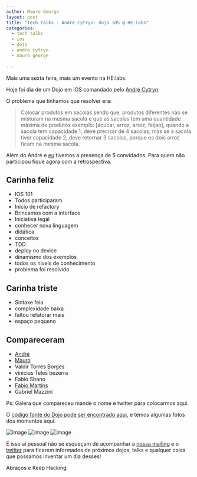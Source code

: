 ```yaml
---
author: Mauro George
layout: post
title: "Tech Talks - André Cytryn: dojo iOS @ HE:labs"
categories:
  - tech talks
  - ios
  - dojo
  - andre cytryn
  - mauro george
  
---
```


Mais uma sexta feira, mais um evento na HE:labs.

Hoje foi dia de um Dojo em iOS comandado pelo [André Cytryn][2].
<!--more-->

O problema que tinhamos que resolver era:

> Colocar produtos em sacolas sendo que, produtos diferentes não se misturam na mesma sacola e que as sacolas tem uma quantidade máxima de produtos exemplo: [acucar, arroz, arroz, feijao], quando a sacola tem capacidade 1, deve precisar de 4 sacolas, mas se a sacola tiver capacidade 2, deve retornar 3 sacolas, porque os dois arroz ficam na mesma sacola.

Além do André e [eu][1] tivemos a presença de 5 convidados. Para quem não participou fique agora com a retrospectiva.

## Carinha feliz

- IOS 101
- Todos participaram
- Inicio de refactory
- Brincamos com a interface
- Iniciativa legal
- conhecer nova linguagem
- didática
- conceitos
- TDD
- deploy no device
- dinamismo dos exemplos
- todos os niveis de conhecimento
- problema foi resolvido

## Carinha triste

- Sintaxe feia
- complexidade baixa
- faltou refatorar mais
- espaço pequeno

## Compareceram

- [André][2]
- [Mauro][1]
- Valdir Torres Borges
- vinicius Teles bezerra
- Fabio Sbano
- [Fabio Martins][6]
- Gabriel Mazzini

Ps: Galera que compareceu mande o nome e twitter para colocarmos aqui.

O [código fonte do Dojo pode ser encontrado aqui][3], e temos algumas fotos dos momentos aqui.

![image](/blog/images/posts/2012-12-10/dojo-ios-1.jpg)
![image](/blog/images/posts/2012-12-10/dojo-ios-2.jpg)
![image](/blog/images/posts/2012-12-10/dojo-ios-3.jpg)

É isso aí pessoal não se esqueçam de acompanhar a [nossa mailing][4] e o [twitter][5] para ficarem informados de próximos dojos, talks e qualquer coisa que possamos inventar um dia desses!

Abraços e Keep Hacking.

[1]: https://twitter.com/maurogeorge
[2]: http://twitter.com/kinhow
[3]: https://github.com/cytryn/DojoSupermercado
[4]: http://helabs.com.br/mailing/
[5]: http://www.twitter.com/helabs
[6]: https://twitter.com/FabioMartins88
